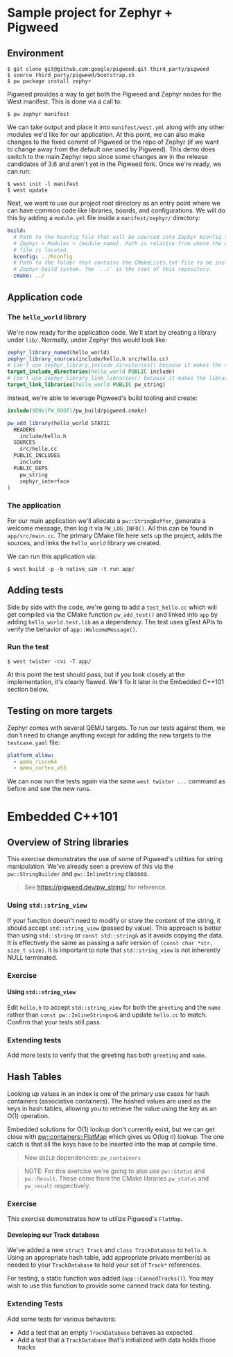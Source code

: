 # Sample project for Zephyr + Pigweed

## Environment

```shell
$ git clone git@github.com:google/pigweed.git third_party/pigweed
$ source third_party/pigweed/bootstrap.sh
$ pw package install zephyr
```

Pigweed provides a way to get both the Pigweed and Zephyr nodes for the West manifest. This is done
via a call to:

```shell
$ pw zephyr manifest
```

We can take output and place it into `manifest/west.yml` along with any other modules we'd like for
our application. At this point, we can also make changes to the fixed commit of Pigweed or the repo
of Zephyr (if we want to change away  from the default one used by Pigweed). This demo does switch
to the main Zephyr repo since some changes are in the release candidates of 3.6 and aren't yet in
the Pigweed fork. Once we're ready, we can run:

```shell
$ west init -l manifest
$ west update
```

Next, we want to use our project root directory as an entry point where we can have common code like
libraries, boards, and configurations. We will do this by adding a `module.yml` file inside a
`manifest/zephyr/` directory:

```yaml
build:
  # Path to the Kconfig file that will be sourced into Zephyr Kconfig tree under
  # Zephyr > Modules > {module_name}. Path is relative from where the west.yml
  # file is located.
  kconfig: ../Kconfig
  # Path to the folder that contains the CMakeLists.txt file to be included by
  # Zephyr build system. The `../` is the root of this repository.
  cmake: ../
```

## Application code

### The `hello_world` library
We're now ready for the application code. We'll start by creating a library under `lib/`. Normally, under Zephyr this
would look like:

```cmake
zephyr_library_named(hello_world)
zephyr_library_sources(include/hello.h src/hello.cc)
# Can't use zephyr_library_include_directories() because it makes the dirs PRIVATE
target_include_directories(hello_world PUBLIC include)
# Can't use zephyr_library_link_libraries() because it makes the libraries PRIVATE
target_link_libraries(hello_world PUBLIC pw_string)
```

Instead, we're able to leverage Pigweed's build tooling and create:

```cmake
include($ENV{PW_ROOT}/pw_build/pigweed.cmake)

pw_add_library(hello_world STATIC
  HEADERS
    include/hello.h
  SOURCES
    src/hello.cc
  PUBLIC_INCLUDES
    include
  PUBLIC_DEPS
    pw_string
    zephyr_interface
)
```

### The application
For our main application we'll allocate a `pw::StringBuffer`, generate a welcome message, then log it via
`PW_LOG_INFO()`. All this can be found in `app/src/main.cc`. The primary CMake file here sets up the project,
adds the sources, and links the `hello_world` library we created.

We can run this application via:
```shell
$ west build -p -b native_sim -t run app/
```

## Adding tests
Side by side with the code, we're going to add a `test_hello.cc` which will get compiled via the CMake function
`pw_add_test()` and linked into `app` by adding `hello_world.test.lib` as a dependency. The test uses gTest APIs
to verify the behavior of `app::WelcomeMessage()`.

### Run the test
```shell
$ west twister -cvi -T app/
```

At this point the test should pass, but if you look closely at the implementation, it's clearly
flawed. We'll fix it later in the Embedded C++101 section below.

## Testing on more targets
Zephyr comes with several QEMU targets. To run our tests against them, we don't need to change anything except for
adding the new targets to the `testcase.yaml` file:

```yaml
platform_allow:
  - qemu_riscv64
  - qemu_cortex_a53
```

We can now run the tests again via the same `west twister ...` command as before and see the new runs.

# Embedded C++101

## Overview of String libraries
This exercise demonstrates the use of some of Pigweed's utilities for string manipulation. We've already seen a preview
of this via the `pw::StringBuilder` and `pw::InlineString` classes.

> See https://pigweed.dev/pw_string/ for reference.

### Using `std::string_view`
If your function doesn't need to modify or store the content of the string, it should accept
`std::string_view` (passed by value). This approach is better than using `std::string` or
`const std::string&` as it avoids copying the data. It is effectively the same as passing a safe
version of `(const char *str, size_t size)`. It is important to note that `std::string_view` is not
inherently NULL terminated.

### Exercise

#### Using `std::string_view`
Edit `hello.h` to accept `std::string_view` for both the `greeting` and the `name` rather than
`const pw::InlineString<>&` and update `hello.cc` to match. Confirm that your tests still pass.

### Extending tests
Add more tests to verify that the greeting has both `greeting` and `name`.

## Hash Tables
Looking up values in an index is one of the primary use cases for hash containers (associative
containers). The hashed values are used as the keys in hash tables, allowing you to retrieve the
value using the key as an O(1) operation.

Embedded solutions for O(1) lookup don't currently exist, but we can get close with
[pw::containers::FlatMap](https://pigweed.dev/pw_containers/#pw-containers-flatmap) which gives us
O(log _n_) lookup. The one catch is that all the keys have to be inserted into the map at compile
time.

> New `BUILD` dependencies: `pw_containers`

> NOTE: For this exercise we're going to also use `pw::Status` and `pw::Result`. These come from the
> CMake libraries `pw_status` and `pw_result` respectively.

### Exercise
This exercise demonstrates how to utilize Pigweed's `FlatMap`.

#### Developing our Track database
We've added a new `struct Track` and `class TrackDatabase` to `hello.h`. Using an appropriate hash
table, add appropriate private member(s) as needed to your `TrackDatabase` to hold your set of
`Track*` references.

For testing, a static function was added (`app::CannedTracks()`). You may wish to use this function
to provide some canned track data for testing.

### Extending Tests
Add some tests for various behaviors:

* Add a test that an empty `TrackDatabase` behaves as expected.
* Add a test that a `TrackDatabase` that's initialized with data holds those tracks
